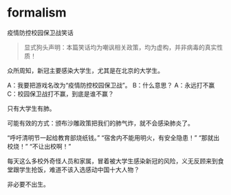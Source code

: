 # formalism
疫情防控校园保卫战笑话

> 显式狗头声明：本篇笑话均为嘲讽相关政策，均为虚构，并非病毒的真实性质！

众所周知，新冠主要感染大学生，尤其是在北京的大学生。
 
A：我要把游戏名改为“疫情防控校园保卫战”。
B：什么意思？
A：永远打不赢
C：校园保卫战打不赢，到底是谁不赢？

只有大学生有肺。

可能有效的方式：颁布沙雕政策把我们的肺气炸，就不会感染肺炎了。

“呼吁清明节一起给教育部烧纸钱。”
“宿舍内不能用明火，有安全隐患！”
“那就出校烧！”
“不让出校啊！”

每天这么多校外奇怪人员和家属，冒着被大学生感染新冠的风险，义无反顾来到食堂跟学生抢饭，难道不该入选感动中国十大人物？

非必要不出生。

